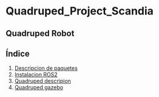 # Quadruped_Project_Scandia
## Quadruped Robot

## Índice

1. [Descripcion de paquetes](./doc/README.md)
2. [Instalacion ROS2](./doc/install_ros.md)
3. [Quadruped descripion](quadruped_description/README.md)
3. [Quadruped gazebo](quadruped_gazebo/README.md)

